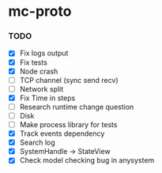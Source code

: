 # mc-proto

### TODO
- [x] Fix logs output
- [x] Fix tests
- [x] Node crash
- [ ] TCP channel (sync send recv)
- [ ] Network split
- [x] Fix Time in steps
- [ ] Research runtime change question
- [ ] Disk
- [ ] Make process library for tests
- [x] Track events dependency
- [x] Search log
- [x] SystemHandle -> StateView
- [x] Check model checking bug in anysystem 